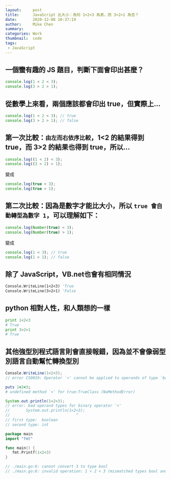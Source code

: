 ```yaml
---
layout:     post
title:      JavaScript 比大小：為何 1<2<3 為真，而 3>2>1 為否？
date:       2020-12-08 10:37:19
author:     Mike Chen
summary:    
categories: Work
thumbnail:  code
tags:
 - JavaScript
---
```



## 一個蠻有趣的 JS 題目，判斷下面會印出甚麼？

```js
console.log(1 < 2 < 3);
console.log(3 > 2 > 1);
```

## 從數學上來看，兩個應該都會印出 true，但實際上...

```js
console.log(1 < 2 < 3); // true
console.log(3 > 2 > 1); // false
```

## 第一次比較：`由左而右依序比較`，1<2 的結果得到 true，而 3>2 的結果也得到 true，所以...

```js
console.log((1 < 2) < 3);
console.log((3 > 2) > 1);
```

變成

```js
console.log(true < 3);
console.log(true > 1);
```

## 第二次比較：因為是數字才能比大小，所以 `true 會自動轉型為數字 1`，可以理解如下：

```js
console.log(Number(true) < 3);
console.log(Number(true) > 1);
```

變成

```js
console.log(1 < 3); // true
console.log(1 > 1); // false
```

## 除了 JavaScript，VB.net也會有相同情況

```vb
Console.WriteLine(1<2<3) 'True
Console.WriteLine(3>2>1) 'False
```

## python 相對人性，和人類想的一樣

```python
print 1<2<3
# True
print 3>2>1
# True
```

## 其他強型別程式語言則會直接報錯，因為並不會像弱型別語言自動幫忙轉換型別

```csharp
Console.WriteLine(1<2<3);
// error CS0019: Operator `<' cannot be applied to operands of type `bool' and `int'
```

```ruby
puts 1<2<3;
# undefined method `<' for true:TrueClass (NoMethodError)
```

```java
System.out.println(1<2<3);
// error: bad operand types for binary operator '<'
//       System.out.println(1<2<3);
//                             ^
// first type:  boolean
// second type: int
```

```go
package main
import "fmt"

func main() {
   fmt.Printf(1<2<3)
}

// ./main.go:6: cannot convert 3 to type bool
// ./main.go:6: invalid operation: 1 < 2 < 3 (mismatched types bool and int)
```